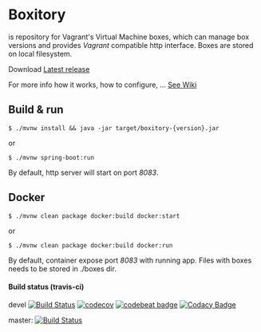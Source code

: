 # Boxitory

is repository for Vagrant's Virtual Machine boxes, which can manage box versions and provides *Vagrant* compatible http interface. Boxes are stored on local filesystem.

Download [Latest release](https://github.com/sparkoo/boxitory/releases/latest)

For more info how it works, how to configure, ... [See Wiki](https://github.com/sparkoo/boxitory/wiki)

## Build & run

```
$ ./mvnw install && java -jar target/boxitory-{version}.jar
```
or
```
$ ./mvnw spring-boot:run
```

By default, http server will start on port *8083*.

## Docker

```
$ ./mvnw clean package docker:build docker:start
```
or
```
$ ./mvnw clean package docker:build docker:run
```

By default, container expose port *8083* with running app. Files with boxes needs to be stored in ./boxes dir.
#### Build status (travis-ci)

devel [![Build Status](https://travis-ci.org/sparkoo/boxitory.svg?branch=devel)](https://travis-ci.org/sparkoo/boxitory) 
[![codecov](https://codecov.io/gh/sparkoo/boxitory/branch/devel/graph/badge.svg)](https://codecov.io/gh/sparkoo/boxitory)
[![codebeat badge](https://codebeat.co/badges/40f8804c-f98d-4f2c-958a-737c901fa5fe)](https://codebeat.co/projects/github-com-sparkoo-boxitory-devel)
[![Codacy Badge](https://api.codacy.com/project/badge/Grade/4bdd9bd53659424e96c4119d9c8fa7fc)](https://www.codacy.com/app/sparkoo/boxitory?utm_source=github.com&amp;utm_medium=referral&amp;utm_content=sparkoo/boxitory&amp;utm_campaign=Badge_Grade)


master: [![Build Status](https://travis-ci.org/sparkoo/boxitory.svg?branch=master)](https://travis-ci.org/sparkoo/boxitory)


